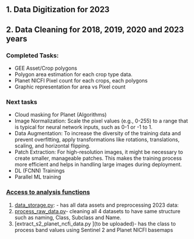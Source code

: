 ## 1. Data Digitization for 2023 


## 2. Data Cleaning for 2018, 2019, 2020 and 2023 years
### Completed Tasks:
- GEE Asset/Crop polygons
- Polygon area estimation for each crop type data.
- Planet NICFI Pixel count for each crops, each polygons
- Graphic representation for area vs Pixel count

### Next tasks
- Cloud masking for Planet (Algorithms)
- Image Normalization: Scale the pixel values (e.g., 0-255) to a range that is typical for neural network inputs, such as 0-1 or -1 to 1.
- Data Augmentation: To increase the diversity of the training data and prevent overfitting, apply transformations like rotations, translations, scaling, and horizontal flipping.
- Patch Extraction: For high-resolution images, it might be necessary to create smaller, manageable patches. This makes the training process more efficient and helps in handling large images during deployment.
- DL (FCNN) Trainings
- Parallel ML training

### [Access to analysis functions](https://drive.google.com/drive/folders/1-581wdLjY0_tf__913l5cY8tq4n4SqBV?usp=sharing)

1. [data_storage.py](https://drive.google.com/file/d/1-6_x0L6_yxaj3oxwmGJoYbn6luBgcnwX/view?usp=drive_link): - has all data assets and preprocessing 2023 data:
2. [process_raw_data.py](https://drive.google.com/file/d/1-9158gNZZzkJLlUvEiqUkq6S7cVNLMf4/view?usp=drive_link)- cleaning all 4 datasets to have same structure such as naming, Class, Subclass and Name.
3. [extract_s2_planet_ncfi_data.py ](to be uploaded)- has the class to process band values using Sentinel 2 and Planet NICFI basemaps

